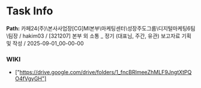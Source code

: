 # Task Info

**Path:** 카페24(주)\본사사업장\[CG]MI본부\마케팅센터\성장주도그룹\디지털마케팅6팀\팀장 / hakim03 / [321207] 본부 외 소통 _ 정기 (대표님, 주간, 유관) 보고자료 기획 및 작성 / 2025-09-01_00-00-00

### WIKI
- ["https://drive.google.com/drive/folders/1_fncBRlmeeZhMLF9JngtXtPQO4fVgyGH"]

